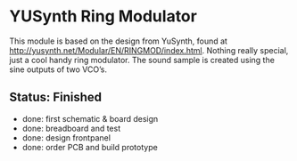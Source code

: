 # YUSynth Ring Modulator

This module is based on the design from YuSynth, found at http://yusynth.net/Modular/EN/RINGMOD/index.html. Nothing really special, just a cool handy ring modulator. The sound sample is created using the sine outputs of two VCO’s.

## Status: Finished

- done: first schematic & board design
- done: breadboard and test
- done: design frontpanel
- done: order PCB and build prototype